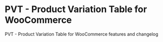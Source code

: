 # PVT - Product Variation Table for WooCommerce
PVT - Product Variation Table for WooCommerce features and changelog
